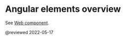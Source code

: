 # Angular elements overview

See [Web component](guide/component/component-web "Web component | Angular").

@reviewed 2022-05-17
